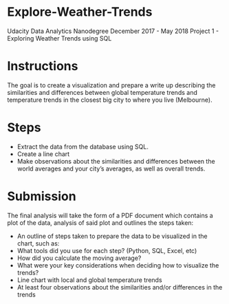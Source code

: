 # Explore-Weather-Trends
Udacity Data Analytics Nanodegree December 2017 - May 2018 Project 1 - Exploring Weather Trends using SQL

# Instructions
 The goal is to create a visualization and prepare a write up describing the similarities and differences between global temperature   trends and temperature trends in the closest big city to where you live (Melbourne).

# Steps
* Extract the data from the database using SQL.
* Create a line chart
* Make observations about the similarities and differences between the world averages and your city’s averages, as well as overall     trends.

# Submission
 The final analysis will take the form of a PDF document which contains a plot of the data, analysis of said plot and outlines the     steps taken:

* An outline of steps taken to prepare the data to be visualized in the chart, such as:
* What tools did you use for each step? (Python, SQL, Excel, etc)
* How did you calculate the moving average?
* What were your key considerations when deciding how to visualize the trends?
* Line chart with local and global temperature trends
* At least four observations about the similarities and/or differences in the trends
